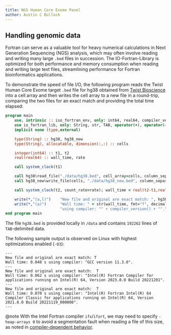 ```yaml
---
title: NGS Human Core Exome Panel
author: Austin C Bullock
---
```


## Handling genomic data

Fortran can serve as a valuable tool for heavy numerical calculations in Next Generation Sequencing (NGS) analysis, which may often involve reading and writing many large `.bed` files in succession. The IO-Fortran-Library is optimized for both performance and memory consumption when reading and writing large text files, streamlining performance for Fortran bioinformatics applications.

To demonstrate the speed of file I/O, the following program reads the Twist Human Core Exome target `.bed` file for hg38 obtained from [Twist Bioscience](https://www.twistbioscience.com/resources/data-files/ngs-human-core-exome-panel-bed-file) into a cell array and then writes the cell array to a new file in a round-trip, comparing the two files for an exact match and providing the total time elapsed:

```fortran
program main
    use, intrinsic :: iso_fortran_env, only: int64, real64, compiler_version
    use io_fortran_lib, only: String, str, TAB, operator(+), operator(==)
    implicit none (type,external)

    type(String) :: hg38, hg38_new
    type(String), allocatable, dimension(:,:) :: cells

    integer(int64) :: t1, t2
    real(real64) :: wall_time, rate

    call system_clock(t1)

    call hg38%read_file("./data/hg38.bed", cell_array=cells, column_separator=TAB)
    call hg38_new%write_file(cells, "./data/hg38_new.bed", column_separator=TAB)

    call system_clock(t2, count_rate=rate); wall_time = real(t2-t1,real64)/rate

    write(*,"(a,l)")    "New file and original are exact match: ", hg38_new == hg38
    write(*,"(a)")      "Wall time: " + str(wall_time, fmt="f", decimals=3) + " s " + &
                        "using compiler: "" + compiler_version() + ""."
end program main
```

The file `hg38.bed` is provided locally in `/data` and contains `192262` lines of `TAB`-delimited data.

The following sample output is observed on Linux with highest optimizations enabled (`-O3`):

```text
---
New file and original are exact match: T
Wall time: 0.048 s using compiler: "GCC version 11.3.0".
---
New file and original are exact match:  T
Wall time: 0.062 s using compiler: "Intel(R) Fortran Compiler for applications running on Intel(R) 64, Version 2023.0.0 Build 20221201".
---
New file and original are exact match:  T
Wall time: 0.070 s using compiler: "Intel(R) Fortran Intel(R) 64 Compiler Classic for applications running on Intel(R) 64, Version 2021.8.0 Build 20221119_000000".
---
```

@note With the Intel Fortran compiler `ifx`/`ifort`, we may need to specify `-heap-arrays 0` to avoid a segmentation fault when reading a file of this size, as noted in [compiler-dependent behavior](../UserInfo/compilers.html).
